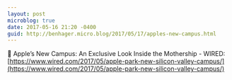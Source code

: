 ```yaml
---
layout: post
microblog: true
date: 2017-05-16 21:20 -0400
guid: http://benhager.micro.blog/2017/05/17/apples-new-campus.html
---
```

📱 Apple’s New Campus: An Exclusive Look Inside the Mothership - WIRED: [https://www.wired.com/2017/05/apple-park-new-silicon-valley-campus/](https://www.wired.com/2017/05/apple-park-new-silicon-valley-campus/)
